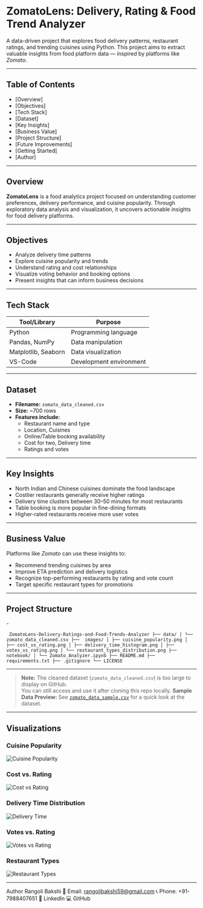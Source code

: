 #  ZomatoLens: Delivery, Rating & Food Trend Analyzer

A data-driven project that explores food delivery patterns, restaurant ratings, and trending cuisines using Python. This project aims to extract valuable insights from food platform data — inspired by platforms like *Zomato*.

---

##  Table of Contents

- [Overview]
- [Objectives]
- [Tech Stack]
- [Dataset]
- [Key Insights]
- [Business Value]
- [Project Structure]
- [Future Improvements]
- [Getting Started]
- [Author]

---

##  Overview

**ZomatoLens** is a food analytics project focused on understanding customer preferences, delivery performance, and cuisine popularity. Through exploratory data analysis and visualization, it uncovers actionable insights for food delivery platforms.

---

##  Objectives

- Analyze delivery time patterns  
- Explore cuisine popularity and trends  
- Understand rating and cost relationships  
- Visualize voting behavior and booking options  
- Present insights that can inform business decisions  

---

##  Tech Stack

| Tool/Library        | Purpose                 |
|---------------------|-------------------------|
| Python              | Programming language    |
| Pandas, NumPy       | Data manipulation       |
| Matplotlib, Seaborn | Data visualization      |
| VS-Code             | Development environment |

---

##  Dataset

- **Filename:** `zomato_data_cleaned.csv`  
- **Size:** ~700 rows  
- **Features include:**  
  - Restaurant name and type  
  - Location, Cuisines  
  - Online/Table booking availability  
  - Cost for two, Delivery time  
  - Ratings and votes

---

##  Key Insights

- North Indian and Chinese cuisines dominate the food landscape  
- Costlier restaurants generally receive higher ratings  
- Delivery time clusters between 30–50 minutes for most restaurants  
- Table booking is more popular in fine-dining formats  
- Higher-rated restaurants receive more user votes

---

##  Business Value

Platforms like *Zomato* can use these insights to:

- Recommend trending cuisines by area  
- Improve ETA prediction and delivery logistics  
- Recognize top-performing restaurants by rating and vote count  
- Target specific restaurant types for promotions  

---


## Project Structure


 -<pre> ```  ZomatoLens-Delivery-Ratings-and-Food-Trends-Analyzer ├── data/ │ └── zomato_data_cleaned.csv ├──  images/ │ ├── cuisine_popularity.png │ ├── cost_vs_rating.png │ ├── delivery_time_histogram.png │ ├── votes_vs_rating.png
 │ └── restaurant_types_distribution.png ├──  notebook/ │ └── Zomato_Analyzer.ipynb ├── README.md ├── requirements.txt ├── .gitignore └── LICENSE ``` </pre>


 ---
 >  **Note:** The cleaned dataset (`zomato_data_cleaned.csv`) is too large to display on GitHub.  
> You can still access and use it after cloning this repo locally.
>**Sample Data Preview:** See [`zomato_data_sample.csv`](dataset/zomato_data_sample.csv) for a quick look at the dataset.


---
##  Visualizations

###  Cuisine Popularity
![Cuisine Popularity](plots/cuisine_popularity.png)

###  Cost vs. Rating
![Cost vs Rating](plots/cost_vs_rating.png)

###  Delivery Time Distribution
![Delivery Time](plots/delivery_time_hist.png)

###  Votes vs. Rating
![Votes vs Rating](plots/votes_vs_rating.png)

###  Restaurant Types
![Restaurant Types](plots/restaurant_types.png)



---
 Author
Rangoli Bakshi
📧 Email: rangolibakshi59@gmail.com
📞 Phone: +91-7988407651
🔗 LinkedIn
💻 GitHub




